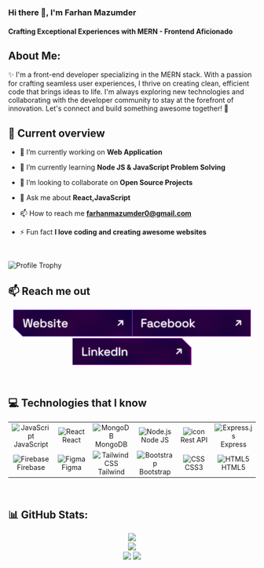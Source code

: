 ### Hi there 👋, I'm Farhan Mazumder

#### Crafting Exceptional Experiences with MERN - Frontend Aficionado

<!-- ![Crafting Exceptional Experiences with MERN - Frontend Aficionado](https://i.postimg.cc/HLbYYjy8/68747470733a2f2f63646e2e6472696262626c652e636f6d2f75736572732f313136323037372f73637265656e73686f7473.gif) -->

## **About Me:**

✨ I'm a front-end developer specializing in the MERN stack. With a passion for crafting seamless user experiences, I thrive on creating clean, efficient code that brings ideas to life. I'm always exploring new technologies and collaborating with the developer community to stay at the forefront of innovation. Let's connect and build something awesome together! 🚀

<h2 align="left">👀 Current overview</h2>

- 🔭 I’m currently working on **Web Application**

- 🌱 I’m currently learning **Node JS & JavaScript Problem Solving**

- 👯 I’m looking to collaborate on **Open Source Projects**

- 💬 Ask me about **React,JavaScript**

- 📫 How to reach me **farhanmazumder0@gmail.com**

- ⚡ Fun fact **I love coding and creating awesome websites**
<!--
- 🌱 I’m currently learning MERN
- 🤔 I’m looking for help with web development
- 💬 Ask me about Javascript
- 📫 How to reach me: farhanmazumder0@gmail.com -->
</br>
<!-- <h2 align="left">Connect with me:</h2>
<p align="left">

<a href="https://linkedin.com/in/farhan-mazumder/" target="blank"><img align="center" src="https://raw.githubusercontent.com/rahuldkjain/github-profile-readme-generator/master/src/images/icons/Social/linked-in-alt.svg" alt="farhan-mazumder" height="30" width="40" /></a><a href="https://twitter.com/bytefarhan" target="blank"><img align="center" src="https://raw.githubusercontent.com/rahuldkjain/github-profile-readme-generator/master/src/images/icons/Social/twitter.svg" alt="bytefarhan" height="30" width="40" /></a>
<a href="https://www.fb.com/bytefarhan/" target="blank"><img align="center" src="https://raw.githubusercontent.com/rahuldkjain/github-profile-readme-generator/master/src/images/icons/Social/facebook.svg" alt="bytefarhan" height="30" width="40" /></a>
<a href="https://instagram.com/bytefarhan" target="blank"><img align="center" src="https://raw.githubusercontent.com/rahuldkjain/github-profile-readme-generator/master/src/images/icons/Social/instagram.svg" alt="bytefarhan" height="30" width="40" /></a>

</p> -->

<!-- [![trophy](https://github-profile-trophy.vercel.app/?username=bytefarhan&theme=onedark)](https://github.com/ryo-ma/github-profile-trophy) -->

![Profile Trophy](https://github-profile-trophy.vercel.app/?username=bytefarhan&theme=onestar)

<!-- ## 📊 Current Stats

<br />
<p align="center">
  <img width="60%" src="https://github-readme-streak-stats.herokuapp.com?user=bytefarhan&theme=react&hide_border=true&background=0D1117&stroke=0D1117&fire=FF1CF7&sideLabels=00F0FF&currStreakNum=FF1CF7&ring=FF1CF7&currStreakLabel=FF1CF7&sideNums=00F0FF" />
</p> -->

## :mailbox: Reach me out

**_<p align="center"> [<img height="55" src="./images/icons/website.png">](https://bytefarhan.web.app/)[<img height="55" src="./images/icons/facebook.png">](https://www.facebook.com/bytefarhan)[<img height="55" src="./images/icons/linkedin.png">](https://www.linkedin.com/in/farhan-mazumder) </p>_**

<br/>

## :computer: Technologies that I know

<table align="center">
  <tr>
    <!-- <td align="center" width="96">
        <img src="https://skillicons.dev/icons?i=ts" alt="TypeScript" width="60" height="60" />
      <br>TypeScript
    </td> -->
     <td align="center" width="96">
        <img src="https://skillicons.dev/icons?i=js" alt="JavaScript" width="60" height="60" />
      <br>JavaScript
    </td>
      <td align="center" width="96">
        <img src="https://skillicons.dev/icons?i=react" alt="React" width="60" height="60" />
      <br>React
    </td>
    <td align="center" width="96">
        <img src="https://skillicons.dev/icons?i=mongodb" alt="MongoDB" width="60" height="60" />
      <br>MongoDB
    </td>
    <td align="center" width="96">
        <img src="https://skillicons.dev/icons?i=nodejs" alt="Node.js" width="60" height="60" />
      <br>Node JS
    </td>
    <td align="center" width="96">
      <img src="https://techstack-generator.vercel.app/restapi-icon.svg" alt="icon" width="60" height="60" />
      <br>Rest API
    </td>
    <!-- <td align="center" width="96">
        <img src="https://skillicons.dev/icons?i=nextjs" alt="Next.js" width="60" height="60" />
      <br>Next.js
    </td> -->
     <!-- <td align="center" width="96">
        <img src="https://skillicons.dev/icons?i=postgresql" width="60" height="60" alt="PostgreSQL" />
      <br>PostgreSQL
    </td> -->
    <td align="center" width="96">
        <img src="https://skillicons.dev/icons?i=express" alt="Express.js" width="60" height="60" />
      <br>Express 
    </td>
   <!-- <td align="center" width="96">
        <img src="./images/icons/shadcnui.png" alt="shadcn/ui logo" width="60" height="60" />
      <br>shadcn/ui
   </td> -->
  </tr>
  <tr>
   <!-- <td align="center" width="96">
        <img src="https://skillicons.dev/icons?i=react" alt="React" width="60" height="60" />
      <br>React
    </td> -->
   <!-- <td align="center" width="96">
        <img src="https://skillicons.dev/icons?i=redux" alt="Redux" width="60" height="60" />
      <br>Redux
    </td> -->
    <td align="center" width="96">
        <img src="https://skillicons.dev/icons?i=firebase" width="60" height="60" alt="Firebase" />
      <br>Firebase
    </td>
    <td align="center" width="96">
        <img src="https://skillicons.dev/icons?i=figma" width="60" height="60" alt="Figma" />
      <br>Figma
    </td>
    <td align="center" width="96">
        <img src="https://skillicons.dev/icons?i=tailwindcss" alt="Tailwind CSS" width="60" height="60" />
      <br>Tailwind
    </td>
      <td align="center" width="96">
        <img src="https://skillicons.dev/icons?i=bootstrap" width="60" height="60" alt="Bootstrap" />
      <br>Bootstrap
    </td>
    <!-- <td align="center" width="96">
        <img src="https://skillicons.dev/icons?i=scss" width="60" height="60" alt="CSS" />
      <br>Sass
    </td> -->
    <td align="center" width="96">
        <img src="https://skillicons.dev/icons?i=css" width="60" height="60" alt="CSS" />
      <br>CSS3
    </td>
    <td align="center" width="96">
        <img src="https://skillicons.dev/icons?i=html" width="60" height="60" alt="HTML5" />
      <br>HTML5
    </td>
  </tr>
</table>
</br>

## 📊 GitHub Stats:

<div align="center">
    <img src="https://github-profile-summary-cards.vercel.app/api/cards/profile-details?username=bytefarhan&theme=react"/><br/>
    <img src="https://github-readme-streak-stats.herokuapp.com?user=bytefarhan&theme=react&hide_border=true&date_format=j%20M%5B%20Y%5D&card_width=700"/><br/>
    <img src="https://github-profile-summary-cards.vercel.app/api/cards/stats?username=bytefarhan&theme=react"/>
    <img src="https://github-profile-summary-cards.vercel.app/api/cards/repos-per-language?username=bytefarhan&theme=react"/>
</div>

<!-- ![](http://github-profile-summary-cards.vercel.app/api/cards/profile-details?username=Ashik-Himel&theme=midnight_purple)<br/>
![](https://github-readme-streak-stats.herokuapp.com?user=Ashik-Himel&theme=midnight-purple&hide_border=true&date_format=j%20M%5B%20Y%5D&card_width=700)<br/>
![](http://github-profile-summary-cards.vercel.app/api/cards/stats?username=Ashik-Himel&theme=midnight_purple)
![](http://github-profile-summary-cards.vercel.app/api/cards/repos-per-language?username=Ashik-Himel&theme=midnight_purple)

![](https://github-profile-summary-cards.vercel.app/api/cards/profile-details?username=bytefarhan&theme=midnight_purple)<br/>
![](https://github-readme-streak-stats.herokuapp.com?user=bytefarhan&theme=midnight-purple&hide_border=true&date_format=j%20M%5B%20Y%5D&card_width=700)<br/>
![](https://github-profile-summary-cards.vercel.app/api/cards/stats?username=bytefarhan&theme=midnight_purple)
![](https://github-profile-summary-cards.vercel.app/api/cards/repos-per-language?username=bytefarhan&theme=midnight_purple) -->
